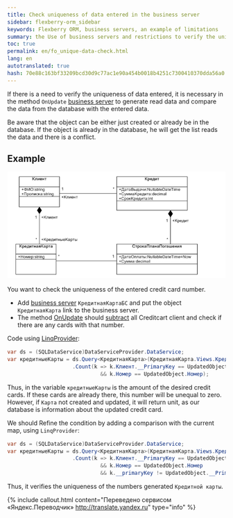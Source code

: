 ```yaml
--- 
title: Check uniqueness of data entered in the business server 
sidebar: flexberry-orm_sidebar 
keywords: Flexberry ORM, business servers, an example of limitations 
summary: the Use of business servers and restrictions to verify the uniqueness of objects 
toc: true 
permalink: en/fo_unique-data-check.html 
lang: en 
autotranslated: true 
hash: 70e88c163bf33209bcd30d9c77ac1e90a454b0018b4251c7300410370dda56a0 
--- 
```


If there is a need to verify the uniqueness of data entered, it is necessary in the method `OnUpdate` [business server](fo_bs-wrapper.html) to generate read data and compare the data from the database with the entered data. 

Be aware that the object can be either just created or already be in the database. If the object is already in the database, he will get the list reads the data and there is a conflict. 

## Example 

![](/images/pages/products/flexberry-orm/additional-features/templates.PNG) 

You want to check the uniqueness of the entered credit card number. 

* Add [business server](fo_bs-wrapper.html) `КредитнаяКартаБС` and put the object `КредитнаяКарта` link to the business server. 
* The method [OnUpdate](fo_bs-example.html) should [subtract](fo_sql-query.html) all Creditcart client and check if there are any cards with that number. 

Code using [LinqProvider](fo_linq-provider.html): 

```csharp
var ds = (SQLDataService)DataServiceProvider.DataService;
var кредитныеКарты = ds.Query<КредитнаяКарта>(КредитнаяКарта.Views.КредитнаяКартаE)
                     .Count(k => k.Клиент.__PrimaryKey == UpdatedObject.Клиент.__PrimaryKey 
                              && k.Номер == UpdatedObject.Номер);
``` 

Thus, in the variable `кредитныеКарты` is the amount of the desired credit cards. If these cards are already there, this number will be unequal to zero. However, if `Карта` not created and updated, it will return unit, as our database is information about the updated credit card. 

We should Refine the condition by adding a comparison with the current map, using `LinqProvider`: 

```csharp
var ds = (SQLDataService)DataServiceProvider.DataService;
var кредитныеКарты = ds.Query<КредитнаяКарта>(КредитнаяКарта.Views.КредитнаяКартаE)
                     .Count(k => k.Клиент.__PrimaryKey == UpdatedObject.Клиент.__PrimaryKey 
                              && k.Номер == UpdatedObject.Номер
                              && k.__primaryKey != UpdatedObject.__PrimaryKey);
``` 

Thus, it verifies the uniqueness of the numbers generated `Кредитной карты`. 



{% include callout.html content="Переведено сервисом «Яндекс.Переводчик» <http://translate.yandex.ru>" type="info" %}